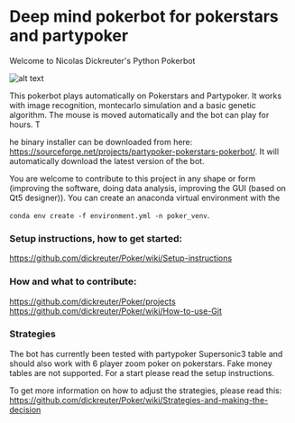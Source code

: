 # Deep mind pokerbot for pokerstars and partypoker



Welcome to Nicolas Dickreuter's Python Pokerbot

![alt text](https://github.com/dickreuter/Poker/raw/master/wiki/fullscreen1.png?raw=True)

This pokerbot plays automatically on Pokerstars and Partypoker. 
It works with image recognition, montecarlo simulation and a basic genetic algorithm. 
The mouse is moved automatically and the bot can play for hours. T

he binary installer can be downloaded from here: 
https://sourceforge.net/projects/partypoker-pokerstars-pokerbot/. It will automatically download the latest version of the bot.

You are welcome to contribute to this project in any shape or form 
(improving the software, doing data analysis, improving the GUI (based on Qt5 designer)). 
You can create an anaconda virtual environment with the 

`conda env create -f environment.yml -n poker_venv`.

### Setup instructions, how to get started:
https://github.com/dickreuter/Poker/wiki/Setup-instructions

### How and what to contribute:
https://github.com/dickreuter/Poker/projects
https://github.com/dickreuter/Poker/wiki/How-to-use-Git

### Strategies
The bot has currently been tested with partypoker Supersonic3 table and should also work 
with 6 player zoom poker on pokerstars. Fake money tables are not supported.
For a start please read the setup instructions.

To get more information on how to adjust the strategies, please read this:
https://github.com/dickreuter/Poker/wiki/Strategies-and-making-the-decision
